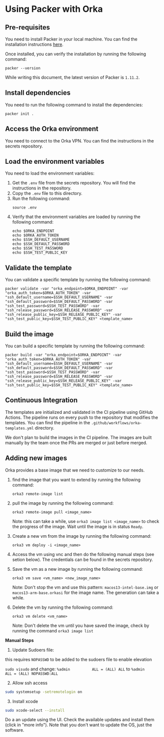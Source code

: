 # Using Packer with Orka

## Pre-requisites

You need to install Packer in your local machine. You can find the installation instructions [here](https://learn.hashicorp.com/tutorials/packer/get-started-install-cli).

Once installed, you can verify the installation by running the following command:

```shell
packer --version
```

While writing this document, the latest version of Packer is `1.11.2`.

## Install dependencies

You need to run the following command to install the dependencies:

```shell
packer init .
```

## Access the Orka environment

You need to connect to the Orka VPN. You can find the instructions in the secrets repository. 

## Load the environment variables

You need to load the environment variables:

1. Get the `.env` file from the secrets repository. You will find the instructions in the repository.
2. Copy the `.env` file to this directory.
3. Run the following command:
    ```shell
    source .env
    ```
4. Verify that the environment variables are loaded by running the following command:
    ```shell
    echo $ORKA_ENDPOINT
    echo $ORKA_AUTH_TOKEN
    echo $SSH_DEFAULT_USERNAME
    echo $SSH_DEFAULT_PASSWORD
    echo $SSH_TEST_PASSWORD
    echo $SSH_TEST_PUBLIC_KEY
    ```

## Validate the template

You can validate a specific template by running the following command:

```shell
packer validate -var "orka_endpoint=$ORKA_ENDPOINT" -var "orka_auth_token=$ORKA_AUTH_TOKEN" -var "ssh_default_username=$SSH_DEFAULT_USERNAME" -var "ssh_default_password=$SSH_DEFAULT_PASSWORD" -var "ssh_test_password=$SSH_TEST_PASSWORD" -var "ssh_release_password=$SSH_RELEASE_PASSWORD" -var "ssh_release_public_key=$SSH_RELEASE_PUBLIC_KEY" -var "ssh_test_public_key=$SSH_TEST_PUBLIC_KEY" <template_name>
```

## Build the image

You can build a specific template by running the following command:

```shell
packer build -var "orka_endpoint=$ORKA_ENDPOINT" -var "orka_auth_token=$ORKA_AUTH_TOKEN" -var "ssh_default_username=$SSH_DEFAULT_USERNAME" -var "ssh_default_password=$SSH_DEFAULT_PASSWORD" -var "ssh_test_password=$SSH_TEST_PASSWORD" -var "ssh_release_password=$SSH_RELEASE_PASSWORD" -var "ssh_release_public_key=$SSH_RELEASE_PUBLIC_KEY" -var "ssh_test_public_key=$SSH_TEST_PUBLIC_KEY" <template_name>
```

## Continuous Integration

The templates are initialized and validated in the CI pipeline using GitHub Actions. The pipeline runs on every push to the repository that modifies the templates. You can find the pipeline in the `.github/workflows/orka-templates.yml` directory.

We don't plan to build the images in the CI pipeline. The images are built manually by the team once the PRs are merged or just before merged. 

## Adding new images

Orka provides a base image that we need to customize to our needs. 

1. find the image that you want to extend by running the following command:
    ```shell
    orka3 remote-image list
    ```
2. pull the image by running the following command:
    ```shell
    orka3 remote-image pull <image_name>
    ```
    Note: this can take a while, use `orka3 image list <image_name>` to check the progress of the image. Wait until the image is in status `Ready`.

3. Create a new vm from the image by running the following command:
    ```shell
    orka3 vm deploy -i <image_name>
    ```
4. Access the vm using vnc and then do the following manual steps (see setion below). The credentials can be found in the secrets repository.
5. Save the vm as a new image by running the following command:
    ```shell
    orka3 vm save <vm_name> <new_image_name>
    ```
    Note: Don't stop the vm and use this pattern: `macos13-intel-base.img` or `macos13-arm-base.orkasi` for the image name. The generation can take a while.
6. Delete the vm by running the following command:
    ```shell
    orka3 vm delete <vm_name>
    ```
    Note: Don't delete the vm until you have saved the image, check by running the command `orka3 image list`



**Manual Steps**

1. Update Sudoers file:

this requires `NOPASSWD` to be added to the sudoers file to enable elevation

`sudo visudo`
and change:
`%admin          ALL = (ALL) ALL`
to
`%admin          ALL = (ALL) NOPASSWD:ALL`

2. Allow ssh access

```bash
sudo systemsetup -setremotelogin on
```
3. Install xcode

```bash
sudo xcode-select --install
```

Do a an update using the UI. Check the available updates and install them (click in "more info"). Note that you don't want to update the OS, just the software.

